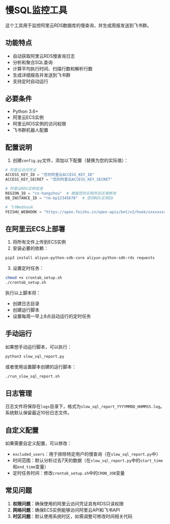 # 慢SQL监控工具

这个工具用于监控阿里云RDS数据库的慢查询，并生成周报发送到飞书群。

## 功能特点

- 自动获取阿里云RDS慢查询日志
- 分析和聚合SQL查询
- 计算平均执行时间、扫描行数和解析行数
- 生成详细报告并发送到飞书群
- 支持定时自动运行

## 必要条件

- Python 3.6+
- 阿里云ECS实例
- 阿里云RDS实例的访问权限
- 飞书群机器人配置

## 配置说明

1. 创建`config.py`文件，添加以下配置（替换为您的实际值）：

```python
# 阿里云访问凭证
ACCESS_KEY_ID = "您的阿里云ACCESS_KEY_ID"
ACCESS_KEY_SECRET = "您的阿里云ACCESS_KEY_SECRET"

# 阿里云RDS实例信息
REGION_ID = "cn-hangzhou"  # 根据您的实例所在区域修改
DB_INSTANCE_ID = "rm-bp12345678"  # 您的RDS实例ID

# 飞书Webhook
FEISHU_WEBHOOK = "https://open.feishu.cn/open-apis/bot/v2/hook/xxxxxxxx-xxxx-xxxx-xxxx-xxxxxxxxxxxx"
```

## 在阿里云ECS上部署

1. 将所有文件上传到ECS实例
2. 安装必要的依赖：

```bash
pip3 install aliyun-python-sdk-core aliyun-python-sdk-rds requests
```

3. 设置定时任务：

```bash
chmod +x crontab_setup.sh
./crontab_setup.sh
```

执行以上脚本将：
- 创建日志目录
- 创建运行脚本
- 设置每周一早上8点自动运行的定时任务

## 手动运行

如果想手动运行脚本，可以执行：

```bash
python3 slow_sql_report.py
```

或者使用设置脚本创建的运行脚本：

```bash
./run_slow_sql_report.sh
```

## 日志管理

日志文件将保存在`logs`目录下，格式为`slow_sql_report_YYYYMMDD_HHMMSS.log`。系统默认保留最近10份日志文件。

## 自定义配置

如果需要自定义配置，可以修改：
- `excluded_users`：用于排除特定用户的慢查询（在`slow_sql_report.py`中）
- 时间范围：默认分析过去7天的数据（在`slow_sql_report.py`中的`start_time`和`end_time`变量）
- 定时任务时间：修改`crontab_setup.sh`中的`CRON_JOB`变量

## 常见问题

1. **权限问题**：确保使用的阿里云访问凭证具有RDS只读权限
2. **网络问题**：确保ECS实例能够访问阿里云API和飞书API
3. **时区问题**：默认使用系统时区，如需调整可修改时间相关代码 